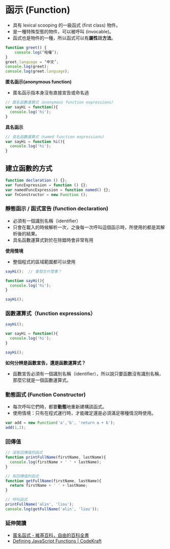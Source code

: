 # 函示 (Function)

* 具有 lexical scooping 的一級函式 (first class) 物件。
* 是一種特殊型態的物件，可以被呼叫 (invocable)。
* 函式也是物件的一種，所以函式可以有**屬性**跟**方法**。

```js
function greet() {
	console.log(‘哈囉’);
}
greet.language = ‘中文’;
console.log(greet);
console.log(greet.language);
```

**匿名函示(anonymous function)**

* 匿名函示指本身沒有直接宣告或命名過

```js
// 匿名函數運算式（anonymous function expressions） 
var sayHi = function(){
  console.log('hi');
}
```

<!-- 宣告了一個匿名函數之後，再把這個函數指派給一個變數。 -->

**具名函示**

```js
// 具名函數運算式（named function expressions)
var sayHi = function hi(){
  console.log('hi');
}
```

## 建立函數的方式

```js
function declaration () {};
var funcExpression = function () {};
var namedFuncExpression = function named() {};
var fnConstructor = new Function ();
```

### 靜態函示 / 函式宣告 (function declaration)

* 必須有一個識別名稱（identifier）
* 只會在載入的時候解析一次，之後每一次呼叫這個函示時，所使用的都是其解析後的結果。
* 具名函數運算式對於在除錯時會非常有用

**使用情境**

* 整個程式的區域範圍都可以使用

```js
sayHi();  // 會發生什麼事？

function sayHi(){
  console.log('hi');
}

sayHi();
```

<!--
不論函數本身在哪裡，都會被提升到最頂端。
output:
hi
hi
-->

### 函數運算式（function expressions）

```js
sayHi();

var sayHi = function(){
  console.log('hi');
}

sayHi();
```

<!--
// TypeError: sayHi is not a function
-->

**如何分辨是函數宣告，還是函數運算式？**

* 函數宣告必須有一個識別名稱（identifier），所以說只要函數沒有識別名稱，那麼它就是一個函數運算式。

### 動態函式 (Function Constructor)

* 每次呼叫它們時，都要**動態**地重新建構該函式。
* 使用情境：只有在程式運行時，才能確定還是必須滿足哪種情況時使用。

```js
var add = new Function('a','b', 'return a + b');
add(1,2);
```

### 回傳值

```js
// 沒有回傳值的函式
function printFullName(firstName, lastName){
  console.log(firstName + ' ' + lastName);
}

// 有回傳值的函式
function getFullName(firstName, lastName){
  return firstName + ' ' + lastName;
}

// 呼叫函式
printFullName('alin', 'liou');
console.log(getFullName('alin', 'liou'));
```

<!--
output:
ailin liou
ailin undefined
-->

### 延伸閱讀

* [匿名函式 - 維基百科，自由的百科全書](https://zh.wikipedia.org/wiki/%E5%8C%BF%E5%90%8D%E5%87%BD%E6%95%B0)
* [Defining JavaScript Functions | CodeKraft](https://abdulapopoola.com/2014/04/03/defining-javascript-functions/)